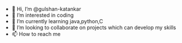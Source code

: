 - 👋 Hi, I’m @gulshan-katankar
- 👀 I’m interested in coding
- 🌱 I’m currently learning java,python,C
- 💞️ I’m looking to collaborate on projects which can develop my skills
- 📫 How to reach me 

<!---
gulshan-katankar/gulshan-katankar is a ✨ special ✨ repository because its `README.md` (this file) appears on your GitHub profile.
You can click the Preview link to take a look at your changes.
--->
